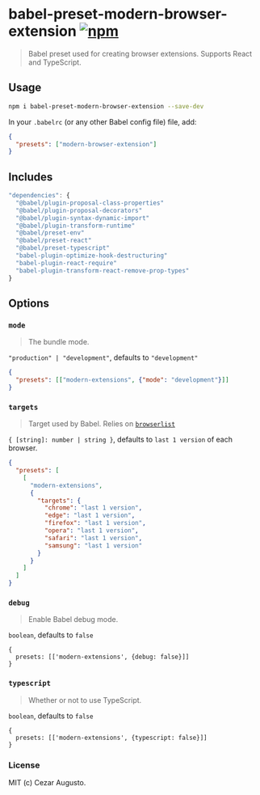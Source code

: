 [npm-image]: https://img.shields.io/npm/v/babel-preset-modern-browser-extension.svg
[npm-url]: https://npmjs.org/package/babel-preset-modern-browser-extension

# babel-preset-modern-browser-extension [![npm][npm-image]][npm-url]

> Babel preset used for creating browser extensions. Supports React and TypeScript.

## Usage

```sh
npm i babel-preset-modern-browser-extension --save-dev
```

In your `.babelrc` (or any other Babel config file) file, add:

```json
{
  "presets": ["modern-browser-extension"]
}
```

## Includes

```js
"dependencies": {
  "@babel/plugin-proposal-class-properties"
  "@babel/plugin-proposal-decorators"
  "@babel/plugin-syntax-dynamic-import"
  "@babel/plugin-transform-runtime"
  "@babel/preset-env"
  "@babel/preset-react"
  "@babel/preset-typescript"
  "babel-plugin-optimize-hook-destructuring"
  "babel-plugin-react-require"
  "babel-plugin-transform-react-remove-prop-types"
}
```

## Options

### `mode`

> The bundle mode.

`"production" | "development"`, defaults to `"development"`

```json
{
  "presets": [["modern-extensions", {"mode": "development"}]]
}
```

### `targets`

> Target used by Babel. Relies on [`browserlist`](https://github.com/browserslist/browserslist)

`{ [string]: number | string }`, defaults to `last 1 version` of each browser.

```json
{
  "presets": [
    [
      "modern-extensions",
      {
        "targets": {
          "chrome": "last 1 version",
          "edge": "last 1 version",
          "firefox": "last 1 version",
          "opera": "last 1 version",
          "safari": "last 1 version",
          "samsung": "last 1 version"
        }
      }
    ]
  ]
}
```

### `debug`

> Enable Babel debug mode.

`boolean`, defaults to `false`

```json5
{
  presets: [['modern-extensions', {debug: false}]]
}
```

### `typescript`

> Whether or not to use TypeScript.

`boolean`, defaults to `false`

```json5
{
  presets: [['modern-extensions', {typescript: false}]]
}
```

### License

MIT (c) Cezar Augusto.
